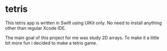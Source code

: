 # tetris

This tetris app is written in Swift using UIKit only.
No need to install anything other than regular Xcode IDE.

The main goal of this project for me was study 2D arrays. To make it a little bit more fun i decided to make a tetris game.


